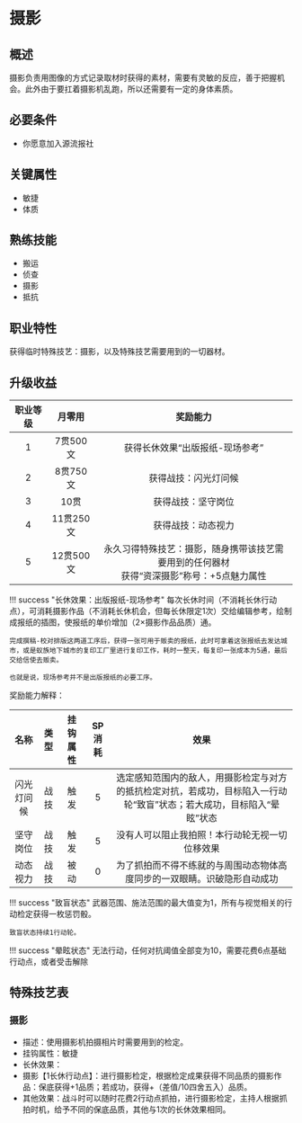 # 摄影

## 概述

摄影负责用图像的方式记录取材时获得的素材，需要有灵敏的反应，善于把握机会。此外由于要扛着摄影机乱跑，所以还需要有一定的身体素质。

## 必要条件

* 你愿意加入源流报社

## 关键属性

* 敏捷
* 体质

## 熟练技能

* 搬运
* 侦查
* 摄影
* 抵抗
  
## 职业特性

获得临时特殊技艺：摄影，以及特殊技艺需要用到的一切器材。

## 升级收益

职业等级|月零用|奖励能力
:--:|:--:|:--:
1|7贯500文|获得长休效果“出版报纸-现场参考”
2|8贯750文|获得战技：闪光灯问候
3|10贯|获得战技：坚守岗位
4|11贯250文|获得战技：动态视力
5|12贯500文|永久习得特殊技艺：摄影，随身携带该技艺需要用到的任何器材<br>获得“资深摄影”称号：+5点魅力属性

!!! success "长休效果：出版报纸-现场参考"
    每次长休时间（不消耗长休行动点），可消耗摄影作品（不消耗长休机会，但每长休限定1次）交给编辑参考，绘制成报纸的插图，使报纸的单价增加（2×摄影作品品质）通。

    完成撰稿-校对排版这两道工序后，获得一张可用于贩卖的报纸，此时可拿着这张报纸去发达城市，或是蚁族地下城市的复印工厂里进行复印工作，耗时一整天，每复印一张成本为5通，最后交给信使去贩卖。

    也就是说，现场参考并不是出版报纸的必要工序。

奖励能力解释：

名称|类型|挂钩属性|SP消耗|效果
:--:|:--:|:--:|:--:|:--:
闪光灯问候|战技|触发|5|选定感知范围内的敌人，用摄影检定与对方的抵抗检定对抗，若成功，目标陷入一行动轮“致盲”状态；若大成功，目标陷入“晕眩”状态
坚守岗位|战技|触发|5|没有人可以阻止我拍照！本行动轮无视一切位移效果
动态视力|战技|被动|0|为了抓拍而不得不练就的与周围动态物体高度同步的一双眼睛。识破隐形自动成功

!!! success "致盲状态"
    武器范围、施法范围的最大值变为1，所有与视觉相关的行动检定获得一枚惩罚骰。

    致盲状态持续1行动轮。

!!! success "晕眩状态"
    无法行动，任何对抗阈值全部变为10，需要花费6点基础行动点，或者受击解除

## 特殊技艺表

### 摄影

* 描述：使用摄影机拍摄相片时需要用到的检定。
* 挂钩属性：敏捷
* 长休效果：
* 摄影【1长休行动点】：进行摄影检定，根据检定成果获得不同品质的摄影作品：保底获得+1品质；若成功，获得+（差值/10四舍五入）品质。
* 其他效果：战斗时可以随时花费2行动点抓拍，进行摄影检定，主持人根据抓拍时机，给予不同的保底品质，其他与1次的长休效果相同。